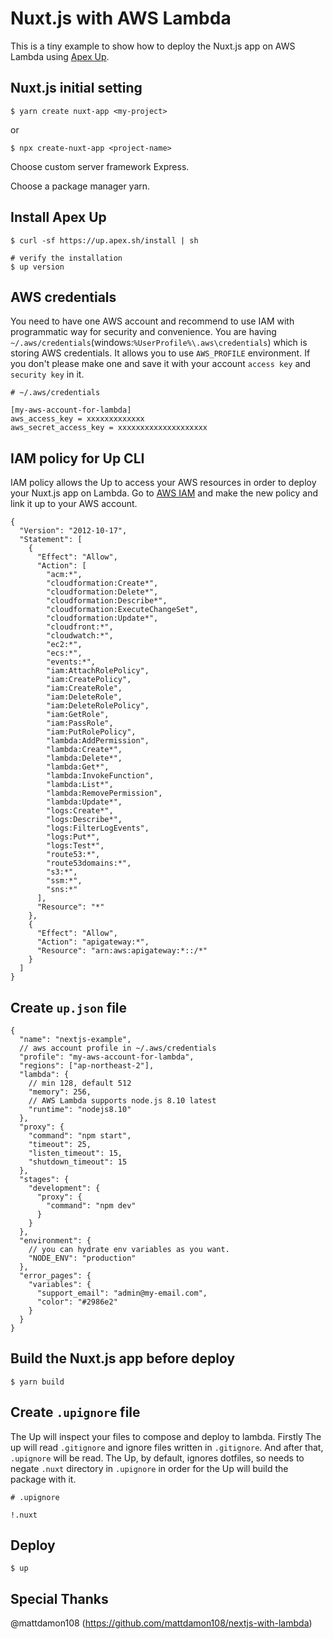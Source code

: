 # Nuxt.js with AWS Lambda

This is a tiny example to show how to deploy the Nuxt.js app on AWS Lambda using [Apex Up](https://up.docs.apex.sh).

## Nuxt.js initial setting

```
$ yarn create nuxt-app <my-project>
``` 

or

```
$ npx create-nuxt-app <project-name>
```

Choose custom server framework Express.

Choose a package manager yarn.

## Install Apex Up

```
$ curl -sf https://up.apex.sh/install | sh

# verify the installation
$ up version
```

## AWS credentials

You need to have one AWS account and recommend to use IAM with programmatic way for security and convenience. You are having `~/.aws/credentials`(windows:`%UserProfile%\.aws\credentials`) which is storing AWS credentials. It allows you to use `AWS_PROFILE` environment. If you don't please make one and save it with your account `access key` and `security key` in it.

```
# ~/.aws/credentials

[my-aws-account-for-lambda]
aws_access_key = xxxxxxxxxxxxx
aws_secret_access_key = xxxxxxxxxxxxxxxxxxxx
```

## IAM policy for Up CLI

IAM policy allows the Up to access your AWS resources in order to deploy your Nuxt.js app on Lambda. Go to [AWS IAM](https://aws.amazon.com/iam/) and make the new policy and link it up to your AWS account.

```
{
  "Version": "2012-10-17",
  "Statement": [
    {
      "Effect": "Allow",
      "Action": [
        "acm:*",
        "cloudformation:Create*",
        "cloudformation:Delete*",
        "cloudformation:Describe*",
        "cloudformation:ExecuteChangeSet",
        "cloudformation:Update*",
        "cloudfront:*",
        "cloudwatch:*",
        "ec2:*",
        "ecs:*",
        "events:*",
        "iam:AttachRolePolicy",
        "iam:CreatePolicy",
        "iam:CreateRole",
        "iam:DeleteRole",
        "iam:DeleteRolePolicy",
        "iam:GetRole",
        "iam:PassRole",
        "iam:PutRolePolicy",
        "lambda:AddPermission",
        "lambda:Create*",
        "lambda:Delete*",
        "lambda:Get*",
        "lambda:InvokeFunction",
        "lambda:List*",
        "lambda:RemovePermission",
        "lambda:Update*",
        "logs:Create*",
        "logs:Describe*",
        "logs:FilterLogEvents",
        "logs:Put*",
        "logs:Test*",
        "route53:*",
        "route53domains:*",
        "s3:*",
        "ssm:*",
        "sns:*"
      ],
      "Resource": "*"
    },
    {
      "Effect": "Allow",
      "Action": "apigateway:*",
      "Resource": "arn:aws:apigateway:*::/*"
    }
  ]
}
```

## Create `up.json` file

```
{
  "name": "nextjs-example",
  // aws account profile in ~/.aws/credentials
  "profile": "my-aws-account-for-lambda",
  "regions": ["ap-northeast-2"],
  "lambda": {
    // min 128, default 512
    "memory": 256,
    // AWS Lambda supports node.js 8.10 latest
    "runtime": "nodejs8.10"
  },
  "proxy": {
    "command": "npm start",
    "timeout": 25,
    "listen_timeout": 15,
    "shutdown_timeout": 15
  },
  "stages": {
    "development": {
      "proxy": {
        "command": "npm dev"
      }
    }
  },
  "environment": {
    // you can hydrate env variables as you want.
    "NODE_ENV": "production"
  },
  "error_pages": {
    "variables": {
      "support_email": "admin@my-email.com",
      "color": "#2986e2"
    }
  }
}
```

## Build the Nuxt.js app before deploy

```
$ yarn build
```

## Create `.upignore` file

The Up will inspect your files to compose and deploy to lambda. Firstly The up will read `.gitignore` and ignore files written in `.gitignore`. And after that, `.upignore` will be read. The Up, by default, ignores dotfiles, so needs to negate `.nuxt` directory in `.upignore` in order for the Up will build the package with it.

```
# .upignore

!.nuxt
```

## Deploy

```
$ up
```

## Special Thanks

@mattdamon108 (https://github.com/mattdamon108/nextjs-with-lambda)
